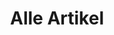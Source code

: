 ---
layout: post-index
title: Alle Artikel
tagline: Eine Liste aller Artikel
lang: de
trans: /blog/
tags: [blog]
image:
  feature: http://lh6.googleusercontent.com/fGxJIhDSLZ2f1lfUWzfkPUyrrBdkSLhNFAjKO1MRbJm9=w884-h203-no
  credit:
  creditlink: 
  caption: 
  captionlink: 
  credit:
  creditlink: 
  location: Napa Valley, USA (2005)
  locationlink:
---